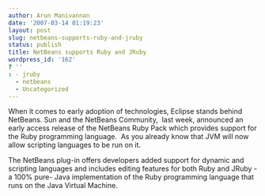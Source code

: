 ```yaml
---
author: Arun Manivannan
date: '2007-03-14 01:19:23'
layout: post
slug: netbeans-supports-ruby-and-jruby
status: publish
title: NetBeans supports Ruby and JRuby
wordpress_id: '162'
? ''
: - jruby
  - netbeans
  - Uncategorized
---
```


When it comes to early adoption of technologies, Eclipse stands behind
NetBeans. Sun and the NetBeans Community,  last week, announced an early
access release of the NetBeans Ruby Pack which provides support for the Ruby
programming language.  As you already know that JVM will now allow scripting
languages to be run on it.

The NetBeans plug-in offers developers added support for dynamic and scripting
languages and includes editing features for both Ruby and JRuby - a 100% pure-
Java implementation of the Ruby programming language that runs on the Java
Virtual Machine.

